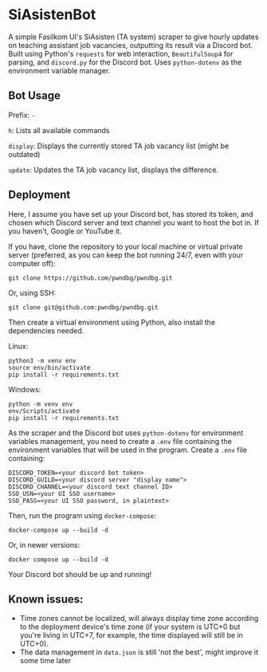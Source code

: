 # SiAsistenBot

A simple Fasilkom UI's SiAsisten (TA system) scraper to give hourly updates on teaching assistant job vacancies, outputting its result via a Discord bot. Built using Python's `requests` for web interaction, `BeautifulSoup4` for parsing, and `discord.py` for the Discord bot. Uses `python-dotenv` as the environment variable manager.

## Bot Usage

Prefix: `-`

`h`: Lists all available commands

`display`: Displays the currently stored TA job vacancy list (might be outdated)

`update`: Updates the TA job vacancy list, displays the difference.

## Deployment

Here, I assume you have set up your Discord bot, has stored its token, and chosen which Discord server and text channel you want to host the bot in. If you haven't, Google or YouTube it.

If you have, clone the repository to your local machine or virtual private server (preferred, as you can keep the bot running 24/7, even with your computer off):

```
git clone https://github.com/pwndbg/pwndbg.git
```

Or, using SSH:

```
git clone git@github.com:pwndbg/pwndbg.git
```

Then create a virtual environment using Python, also install the dependencies needed.

Linux:

```
python3 -m venv env
source env/bin/activate
pip install -r requirements.txt
```

Windows:

```
python -m venv env
env/Scripts/activate
pip install -r requirements.txt
```

As the scraper and the Discord bot uses `python-dotenv` for environment variables management, you need to create a `.env` file containing the environment variables that will be used in the program. Create a `.env` file containing:

```
DISCORD_TOKEN=<your discord bot token>
DISCORD_GUILD=<your discord server "display name">
DISCORD_CHANNEL=<your discord text channel ID>
SSO_USN=<your UI SSO username>
SSO_PASS=<your UI SSO password, in plaintext>
```

Then, run the program using `docker-compose`:

```
docker-compose up --build -d
```

Or, in newer versions:

```
docker compose up --build -d
```

Your Discord bot should be up and running!

## Known issues:

- Time zones cannot be localized, will always display time zone according to the deployment device's time zone (if your system is UTC+0 but you're living in UTC+7, for example, the time displayed will still be in UTC+0).
- The data management in `data.json` is still 'not the best', might improve it some time later
